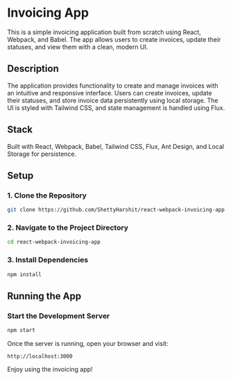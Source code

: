 # Invoicing App

This is a simple invoicing application built from scratch using React, Webpack, and Babel. The app allows users to create invoices, update their statuses, and view them with a clean, modern UI.

## Description

The application provides functionality to create and manage invoices with an intuitive and responsive interface. Users can create invoices, update their statuses, and store invoice data persistently using local storage. The UI is styled with Tailwind CSS, and state management is handled using Flux.

## Stack

Built with React, Webpack, Babel, Tailwind CSS, Flux, Ant Design, and Local Storage for persistence.

## Setup

### 1. Clone the Repository

```sh
git clone https://github.com/ShettyHarshit/react-webpack-invoicing-app.git
```

### 2. Navigate to the Project Directory

```sh
cd react-webpack-invoicing-app
```

### 3. Install Dependencies

```sh
npm install
```

## Running the App

### Start the Development Server

```sh
npm start
```

Once the server is running, open your browser and visit:

```
http://localhost:3000
```

Enjoy using the invoicing app!
